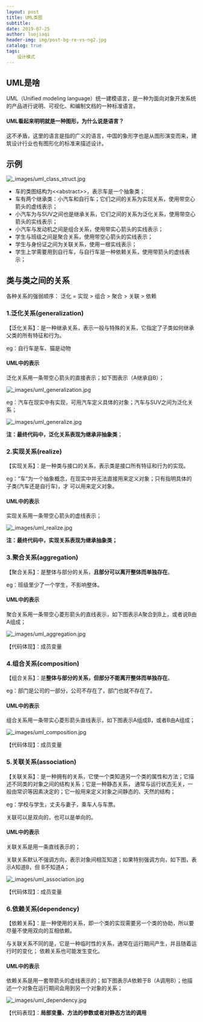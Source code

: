 ```yaml
---
layout: post                          
title: UML类图                             
subtitle:                             
date: 2019-07-25                      
author: luojiaqi                      
header-img: img/post-bg-re-vs-ng2.jpg 
catalog: true                         
tags:                                 
    设计模式                             
---
```


## UML是啥

UML（Unified modeling language）统一建模语言，是一种为面向对象开发系统的产品进行说明、可视化、和编制文档的一种标准语言。

#### UML看起来明明就是一种图形，为什么说是语言？

这不矛盾，这里的语言是指的广义的语言，中国的象形字也是从图形演变而来，建筑设计行业也有图形化的标准来描述设计。

## 示例

![_images/uml_class_struct.jpg](https://design-patterns.readthedocs.io/zh_CN/latest/_images/uml_class_struct.jpg)



+ 车的类图结构为<\<abstract\>>，表示车是一个抽象类；
+ 车有两个继承类：小汽车和自行车；它们之间的关系为实现关系，使用带空心箭头的虚线表示；
+ 小汽车为与SUV之间也是继承关系，它们之间的关系为泛化关系，使用带空心箭头的实线表示；
+ 小汽车与发动机之间是组合关系，使用带实心箭头的实线表示；
+ 学生与班级之间是聚合关系，使用带空心箭头的实线表示；
+ 学生与身份证之间为关联关系，使用一根实线表示；
+ 学生上学需要用到自行车，与自行车是一种依赖关系，使用带箭头的虚线表示；

## 类与类之间的关系

各种关系的强弱顺序： 泛化 = 实现 > 组合 > 聚合 > 关联 > 依赖

### 1.泛化关系(generalization)

【泛化关系】：是一种继承关系，表示一般与特殊的关系，它指定了子类如何继承父类的所有特征和行为。

eg：自行车是车、猫是动物

#### UML中的表示

泛化关系用一条带空心箭头的直接表示；如下图表示（A继承自B）；

![_images/uml_generalization.jpg](https://design-patterns.readthedocs.io/zh_CN/latest/_images/uml_generalization.jpg)

eg：汽车在现实中有实现，可用汽车定义具体的对象；汽车与SUV之间为泛化关系；

![_images/uml_generalize.jpg](https://design-patterns.readthedocs.io/zh_CN/latest/_images/uml_generalize.jpg)

**注：最终代码中，泛化关系表现为继承非抽象类**；

### 2.实现关系(realize)

【实现关系】：是一种类与接口的关系，表示类是接口所有特征和行为的实现。

eg：”车”为一个抽象概念，在现实中并无法直接用来定义对象；只有指明具体的子类(汽车还是自行车)，才 可以用来定义对象。

#### UML中的表示

实现关系用一条带空心箭头的虚线表示；

![_images/uml_realize.jpg](https://design-patterns.readthedocs.io/zh_CN/latest/_images/uml_realize.jpg)

**注：最终代码中，实现关系表现为继承抽象类；**

### 3.聚合关系(aggregation)

【聚合关系】：是整体与部分的关系，**且部分可以离开整体而单独存在**。

eg：班级里少了一个学生，不影响整体。

#### UML中的表示

聚合关系用一条带空心菱形箭头的直线表示，如下图表示A聚合到B上，或者说B由A组成；

![_images/uml_aggregation.jpg](https://design-patterns.readthedocs.io/zh_CN/latest/_images/uml_aggregation.jpg)

【代码体现】：成员变量

### 4.组合关系(composition)

【组合关系】：是**整体与部分的关系，但部分不能离开整体而单独存在**。

eg：部门是公司的一部分，公司不存在了，部门也就不存在了。

#### UML中的表示

组合关系用一条带实心菱形箭头直线表示，如下图表示A组成B，或者B由A组成；

![_images/uml_composition.jpg](https://design-patterns.readthedocs.io/zh_CN/latest/_images/uml_composition.jpg)

【代码体现】：成员变量

### 5.关联关系(association)

【关联关系】：是一种拥有的关系，它使一个类知道另一个类的属性和方法；它描述不同类的对象之间的结构关系；它是一种静态关系， 通常与运行状态无关，一般由常识等因素决定的；它一般用来定义对象之间静态的、天然的结构；

eg：学校与学生，丈夫与妻子，乘车人与车票。

关联可以是双向的，也可以是单向的。

#### UML中的表示

关联关系是用一条直线表示的；

关联关系默认不强调方向，表示对象间相互知道；如果特别强调方向，如下图，表示A知道B，但 B不知道A；

![_images/uml_association.jpg](https://design-patterns.readthedocs.io/zh_CN/latest/_images/uml_association.jpg)

【代码体现】：成员变量

### 6.依赖关系(dependency)

【依赖关系】：是一种使用的关系，即一个类的实现需要另一个类的协助，所以要尽量不使用双向的互相依赖。

与关联关系不同的是，它是一种临时性的关系，通常在运行期间产生，并且随着运行时的变化； 依赖关系也可能发生变化。

#### UML中的表示

依赖关系是用一套带箭头的虚线表示的；如下图表示A依赖于B（A调用B）；他描述一个对象在运行期间会用到另一个对象的关系；

![_images/uml_dependency.jpg](https://design-patterns.readthedocs.io/zh_CN/latest/_images/uml_dependency.jpg)

【代码表现】：**局部变量、方法的参数或者对静态方法的调用**
